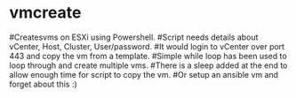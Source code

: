 # vmcreate
#Createsvms on ESXi using Powershell.
#Script needs details about vCenter, Host, Cluster, User/password.
#It would login to vCenter over port 443 and copy the vm from a template.
#Simple while loop has been used to loop through and create multiple vms.
#There is a sleep added at the end to allow enough time for script to copy the vm.
#Or setup an ansible vm and forget about this :) 
